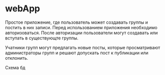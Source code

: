 # webApp
Простое приложение, где пользователь может создавать группы и постить в них записи.
Перед использованием приложения необходимо авторизоваться.
После авторизации пользователи могут создавать или вступать в существующте группы.

Учатники групп могут предлагать новые посты, которые просматривают администраторы групп и решают допускать пост к публикации
или отклонить.

Схема бд


